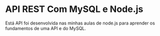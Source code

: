 # API REST Com MySQL e Node.js

Está API foi desenvolvida nas minhas aulas de node.js para aprender os fundamentos de uma API e do MySQL.

